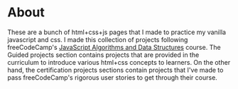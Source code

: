 # About
These are a bunch of html+css+js pages that I made to practice my vanilla javascript and css. I made this collection of projects following freeCodeCamp's [JavaScript Algorithms and Data Structures](https://www.freecodecamp.org/learn/javascript-algorithms-and-data-structures-v8) course. The Guided projects section contains projects that are provided in the curriculum to introduce various html+css concepts to learners. On the other hand, the certification projects sections contain projects that I've made to pass freeCodeCamp's rigorous user stories to get through their course.

<!-- <div align="center">



[![View site - GH Pages](https://img.shields.io/badge/View_site-GH_Pages-2ea44f?style=for-the-badge)](https://bharath314.github.io/fCC-RWD/)

</div> -->
